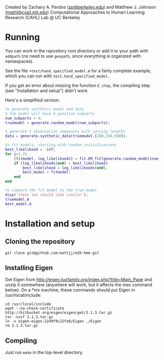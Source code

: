 Created by Zachary A. Pardos (zp@berkeley.edu) and Matthew J. Johnson (mattjj@csail.mit.edu)
Computational Approaches to Human Learning Research (CAHL) Lab @ UC Berkeley
# Running #

You can work in the repository root directory or add it to your path with
`addpath` (no need to use `genpath`, since everything is organized with
namespaces).

See the file `+test/hand_specified_model.m` for a fairly complete example,
which you can run with `test.hand_specified_model`.

If you get an error about missing the function `E_step`, the compiling step
(see "Installation and setup") didn't work.

Here's a simplified version:

```matlab
%% generate synthetic model and data
% the model will have 4 question subparts
num_subparts = 4;
truemodel = generate.random_model(num_subparts);

% generate 3 observation sequences with varying lengths
data = generate.synthetic_data(truemodel,[200,150,500]);

%% fit models, starting with random initializations
best_likelihood = -inf;
for i=1:25
    [fitmodel, log_likelihoods] = fit.EM_fit(generate.random_model(num_subparts),data);
    if (log_likelihoods(end) > best_likelihood)
        best_likelihood = log_likelihoods(end);
        best_model = fitmodel;
    end
end

%% compare the fit model to the true model
disp('these two should look similar');
truemodel.A
best_model.A
```

# Installation and setup #

## Cloning the repository ##

```
git clone git@github.com:mattjj/edX-hmm.git
```

## Installing Eigen ##

Get Eigen from http://eigen.tuxfamily.org/index.php?title=Main_Page and unzip
it somewhere (anywhere will work, but it affects the mex command below). On a
\*nix machine, these commands should put Eigen in /usr/local/include:

    cd /usr/local/include
    wget --no-check-certificate http://bitbucket.org/eigen/eigen/get/3.1.3.tar.gz
    tar -xzvf 3.1.3.tar.gz
    ln -s eigen-eigen-2249f9c22fe8/Eigen ./Eigen
    rm 3.1.3.tar.gz

## Compiling ##

Just run `make` in the top-level directory.

